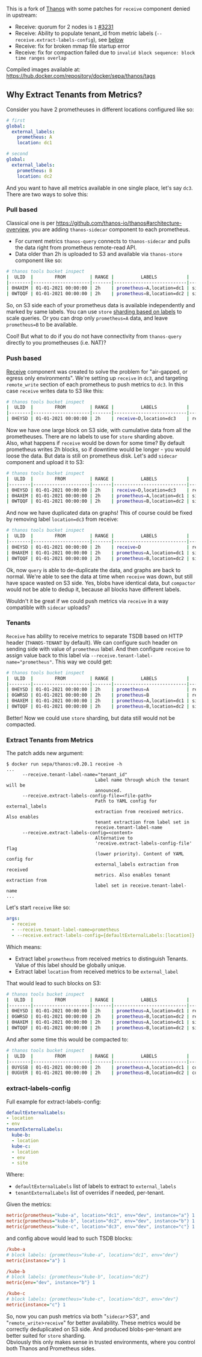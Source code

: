 This is a fork of [Thanos](https://github.com/thanos-io/thanos) with some patches for `receive` component denied in upstream:
 - Receive: quorum for 2 nodes is `1` [#3231](https://github.com/thanos-io/thanos/pull/3231) 
 - Receive: Ability to populate tenant_id from metric labels (`--receive.extract-labels-config`), see [below](#why-extract-tenants-from-metrics)
 - Receive: fix for broken mmap file startup error
 - Receive: fix for compaction failed due to `invalid block sequence: block time ranges overlap` 

Compiled images available at: https://hub.docker.com/repository/docker/sepa/thanos/tags

## Why Extract Tenants from Metrics?

Consider you have 2 prometheuses in different locations configured like so:
```yaml
# first
global:
  external_labels:
    prometheus: A
    location: dc1

# second
global:
  external_labels:
    prometheus: B
    location: dc2
```
And you want to have all metrics available in one single place, let's say `dc3`. There are two ways to solve this:

### Pull based

Classical one is per https://github.com/thanos-io/thanos#architecture-overview, you are adding `thanos-sidecar` component to each prometheus. 
- For current metrics `thanos-query` connects to `thanos-sidecar` and pulls the data right from prometheus remote-read API. 
- Data older than 2h is uploaded to S3 and available via `thanos-store` component like so:
```bash
# thanos tools bucket inspect
|  ULID  |        FROM         | RANGE |          LABELS           |   SRC   |
|--------|---------------------|-------|---------------------------|---------|
| 0HAXEM | 01-01-2021 00:00:00 | 2h    | prometheus=A,location=dc1 | sidecar |
| 0WTQQF | 01-01-2021 00:00:00 | 2h    | prometheus=B,location=dc2 | sidecar |
```
So, on S3 side each of your prometheus data is available independently and marked by same labels. You can use `store` [sharding based on labels](https://thanos.io/tip/components/store.md/#external-label-partitioning-sharding) to scale queries. Or you can drop only `prometheus=A` data, and leave `prometheus=B` to be available. 

Cool! But what to do if you do not have connectivity from `thanos-query` directly to you prometheuses (i.e. NAT)?

### Push based

[Receive](https://thanos.io/tip/components/receive.md/#receiver) component was created to solve the problem for "air-gapped, or egress only environments". We're setting up `receive` in `dc3`, and targeting `remote_write` section of each prometheus to push metrics to `dc3`. 
In this case `receive` writes data to S3 like this:
```bash
# thanos tools bucket inspect
|  ULID  |        FROM         | RANGE |          LABELS           |   SRC   |
|--------|---------------------|-------|---------------------------|---------|
| 0HEYSD | 01-01-2021 00:00:00 | 2h    | receive=D,location=dc3    | receive |
```
Now we have one large block on S3 side, with cumulative data from all the prometheuses. There are no labels to use for `store` sharding above.  
Also, what happens if `receive` would be down for some time? By default prometheus writes 2h blocks, so if downtime would be longer - you would loose the data. But data is still on prometheus disk. Let's add `sidecar` component and upload it to S3:
```bash
# thanos tools bucket inspect
|  ULID  |        FROM         | RANGE |          LABELS           |   SRC   |
|--------|---------------------|-------|---------------------------|---------|
| 0HEYSD | 01-01-2021 00:00:00 | 2h    | receive=D,location=dc3    | receive |
| 0HAXEM | 01-01-2021 00:00:00 | 2h    | prometheus=A,location=dc1 | sidecar |
| 0WTQQF | 01-01-2021 00:00:00 | 2h    | prometheus=B,location=dc2 | sidecar |
```
And now we have duplicated data on graphs! This of course could be fixed by removing label `location=dc3` from receive:
```bash
# thanos tools bucket inspect
|  ULID  |        FROM         | RANGE |          LABELS           |   SRC   |
|--------|---------------------|-------|---------------------------|---------|
| 0HEYSD | 01-01-2021 00:00:00 | 2h    | receive=D                 | receive |
| 0HAXEM | 01-01-2021 00:00:00 | 2h    | prometheus=A,location=dc1 | sidecar |
| 0WTQQF | 01-01-2021 00:00:00 | 2h    | prometheus=B,location=dc2 | sidecar |
```
Ok, now `query` is able to de-duplicate the data, and graphs are back to normal. We're able to see the data at time when `receive` was down, but still have space wasted on S3 side. Yes, blobs have identical data, but `compactor` would not be able to dedup it, because all blocks have different labels.

Wouldn't it be great if we could push metrics via `receive` in a way compatible with `sidecar` uploads?

### Tenants

`Receive` has ability to receive metrics to separate TSDB based on HTTP header (`THANOS-TENANT` by default). We can configure such header on sending side with value of `prometheus` label. And then configure `receive` to assign value back to this label via `--receive.tenant-label-name="prometheus"`.
This way we could get:
```bash
# thanos tools bucket inspect
|  ULID  |        FROM         | RANGE |          LABELS           |   SRC   |
|--------|---------------------|-------|---------------------------|---------|
| 0HEYSD | 01-01-2021 00:00:00 | 2h    | prometheus=A              | receive |
| 0GWRSD | 01-01-2021 00:00:00 | 2h    | prometheus=B              | receive |
| 0HAXEM | 01-01-2021 00:00:00 | 2h    | prometheus=A,location=dc1 | sidecar |
| 0WTQQF | 01-01-2021 00:00:00 | 2h    | prometheus=B,location=dc2 | sidecar |
```
Better! Now we could use `store` sharding, but data still would not be compacted.

### Extract Tenants from Metrics

The patch adds new argument:
```
$ docker run sepa/thanos:v0.20.1 receive -h
...
      --receive.tenant-label-name="tenant_id"
                                 Label name through which the tenant will be
                                 announced.
      --receive.extract-labels-config-file=<file-path>
                                 Path to YAML config for external_labels
                                 extraction from received metrics. Also enables
                                 tenant extraction from label set in
                                 receive.tenant-label-name
      --receive.extract-labels-config=<content>
                                 Alternative to
                                 'receive.extract-labels-config-file' flag
                                 (lower priority). Content of YAML config for
                                 external_labels extraction from received
                                 metrics. Also enables tenant extraction from
                                 label set in receive.tenant-label-name
...
```
Let's start `receive` like so:
```yaml
args:
  - receive
  - --receive.tenant-label-name=prometheus
  - --receive.extract-labels-config={defaultExternalLabels:[location]}
```
Which means:
- Extract label `prometheus` from received metrics to distinguish Tenants. Value of this label should be globally unique.
- Extract label `location` from received metrics to be `external_label`

That would lead to such blocks on S3:
```bash
# thanos tools bucket inspect
|  ULID  |        FROM         | RANGE |          LABELS           |   SRC   |
|--------|---------------------|-------|---------------------------|---------|
| 0HEYSD | 01-01-2021 00:00:00 | 2h    | prometheus=A,location=dc1 | receive |
| 0GWRSD | 01-01-2021 00:00:00 | 2h    | prometheus=B,location=dc2 | receive |
| 0HAXEM | 01-01-2021 00:00:00 | 2h    | prometheus=A,location=dc1 | sidecar |
| 0WTQQF | 01-01-2021 00:00:00 | 2h    | prometheus=B,location=dc2 | sidecar |
```
And after some time this would be compacted to:
```bash
# thanos tools bucket inspect
|  ULID  |        FROM         | RANGE |          LABELS           |    SRC    |
|--------|---------------------|-------|---------------------------|-----------|
| 0UYGSB | 01-01-2021 00:00:00 | 2h    | prometheus=A,location=dc1 | compactor |
| 0UGVER | 01-01-2021 00:00:00 | 2h    | prometheus=B,location=dc2 | compactor |
```

### extract-labels-config

Full example for extract-labels-config:
```yaml
defaultExternalLabels:
- location
- env
tenantExternalLabels:
  kube-b:
  - location
  kube-c:
  - location
  - env 
  - site
```
Where:
 - `defaultExternalLabels` list of labels to extract to `external_labels`
 - `tenantExternalLabels` list of overrides if needed, per-tenant.

Given the metrics:
```ini
metric{prometheus="kube-a", location="dc1", env="dev", instance="a"} 1
metric{prometheus="kube-b", location="dc2", env="dev", instance="b"} 1
metric{prometheus="kube-c", location="dc3", env="dev", instance="c"} 1
```
and config above would lead to such TSDB blocks:
```ini
/kube-a
# block labels: {prometheus="kube-a", location="dc1", env="dev"}
metric{instance="a"} 1

/kube-b
# block labels: {prometheus="kube-b", location="dc2"}
metric{env="dev", instance="b"} 1

/kube-c
# block labels: {prometheus="kube-c", location="dc3", env="dev"}
metric{instance="c"} 1
```

So, now you can push metrics via both "`sidecar`>S3", and "`remote_write`>`receive`" for better availability. These metrics would be correctly deduplicated on S3 side. And produced blobs-per-tenant are better suited for `store` sharding.   
Obviously this only makes sense in trusted environments, where you control both Thanos and Prometheus sides.